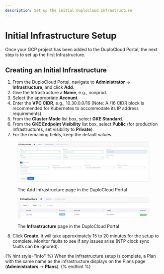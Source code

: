 ```yaml
---
description: Set up the initial DuploCloud Infrastructure
---
```


# Initial Infrastructure Setup

Once your GCP project has been added to the DuploCloud Portal, the next step is to set up the first Infrastructure.&#x20;

## Creating an Initial Infrastructure&#x20;

1. From the DuploCloud Portal, navigate to **Administrator** -> **Infrastructure**, and click **Add**.&#x20;
2. Give the Infrastructure a **Name**, e.g., nonprod.
3. Select the appropriate **Account**.
4. Enter the **VPC CIDR**, e.g., 10.30.0.0/16 (Note: A /16 CIDR block is recommended for Kubernetes to accommodate its IP address requirements).
5. From the **Cluster Mode** list box, select **GKE Standard**.&#x20;
6. From the **GKE Endpoint Visibility** list box, select **Public** (for production Infrastructures, set visibility to **Private**).
7. For the remaining fields, keep the default values.&#x20;

<figure><img src="../../.gitbook/assets/final.png" alt=""><figcaption><p>The Add Infrastructure page in the DuploCloud Portal</p></figcaption></figure>

<figure><img src="../../.gitbook/assets/image (1) (1) (1) (1) (1) (1).png" alt=""><figcaption><p>The <strong>Infrastructure</strong> page in the DuploCloud Portal</p></figcaption></figure>

8. Click **Create**. It will take approximately 15 to 20 minutes for the setup to complete. Monitor faults to see if any issues arise (NTP clock sync faults can be ignored).&#x20;

{% hint style="info" %}
When the Infrastructure setup is complete, a Plan with the same name as the infrastructure displays on the Plans page (**Administrators** -> **Plans**).&#x20;
{% endhint %}
